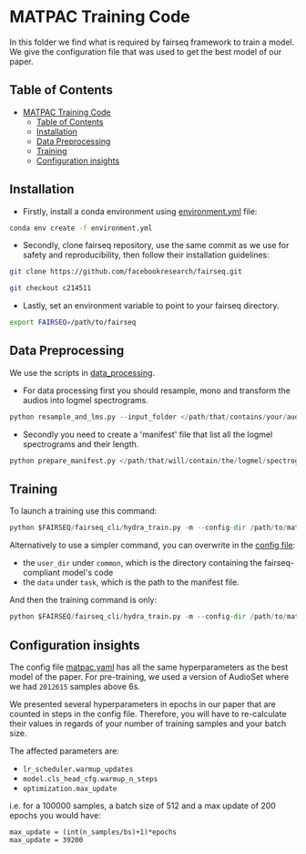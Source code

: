 # MATPAC Training Code

In this folder we find what is required by fairseq framework to train a model.
We give the configuration file that was used to get the best model of our paper.

## Table of Contents

- [MATPAC Training Code](#matpac-training-code)
  - [Table of Contents](#table-of-contents)
  - [Installation](#installation)
  - [Data Preprocessing](#data-preprocessing)
  - [Training](#training)
  - [Configuration insights](#configuration-insights)

## Installation

- Firstly, install a conda environment using [environment.yml](environment.yml) file:

```bash
conda env create -f environment.yml
```

- Secondly, clone fairseq repository, use the same commit as we use for safety and reproducibility, then follow their installation guidelines:

```bash
git clone https://github.com/facebookresearch/fairseq.git

git checkout c214511
```

- Lastly, set an environment variable to point to your fairseq directory.
  
```bash
export FAIRSEQ=/path/to/fairseq
```


## Data Preprocessing

We use the scripts in [data_processing](./data_preprocessing/).

- For data processing first you should resample, mono and transform the audios into logmel spectrograms.

```python
python resample_and_lms.py --input_folder </path/that/contains/your/audios> --output_folder </path/that/will/contain/the/logmel/spectrograms> --sample_rate 16000 --n_mel 80 
```

- Secondly you need to create a 'manifest' file that list all the logmel spectrograms and their length.

```python
python prepare_manifest.py </path/that/will/contain/the/logmel/spectrograms> --dest </folder/where/you/save/the/manifest> --ext npy 
```

## Training

To launch a training use this command:

```python
python $FAIRSEQ/fairseq_cli/hydra_train.py -m --config-dir /path/to/matpac/training_matpac/config --config-name matpac common.user_dir=/path/to/matpac/training_matpac task.data=/path/to/the/manifest
```

Alternatively to use a simpler command, you can overwrite in the [config file](./config/matpac.yaml):
- the `user_dir` under ``common``, which is the directory containing the fairseq-compliant model's code
- the `data` under `task`, which is the path to the manifest file.

And then the training command is only: 
```python
python $FAIRSEQ/fairseq_cli/hydra_train.py -m --config-dir /path/to/matpac/training_matpac/config --config-name matpac 
```

## Configuration insights

The config file [matpac.yaml](./config/matpac.yaml) has all the same hyperparameters as the best model of the paper. For pre-training, we used a version of AudioSet where we had `2012615` samples above 6s.

We presented several hyperparameters in epochs in our paper that are counted in steps in the config file. Therefore, you will have to re-calculate their values in regards of your number of training samples and your batch size.

The affected parameters are:

- ``lr_scheduler.warmup_updates``
- ``model.cls_head_cfg.warmup_n_steps``
- ``optimization.max_update``

i.e. for a 100000 samples, a batch size of 512 and a max update of 200 epochs you would have: 

```
max_update = (int(n_samples/bs)+1)*epochs
max_update = 39200
```
